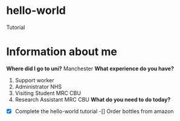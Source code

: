 # hello-world
Tutorial
# Information about me
**Where did I go to uni?** Manchester
**What experience do you have?**
1. Support worker
2. Administrator NHS
3. Visiting Student MRC CBU
4. Research Assistant MRC CBU
**What do you need to do today?**
-[X] Complete the hello-world tutorial
-[] Order bottles from amazon
